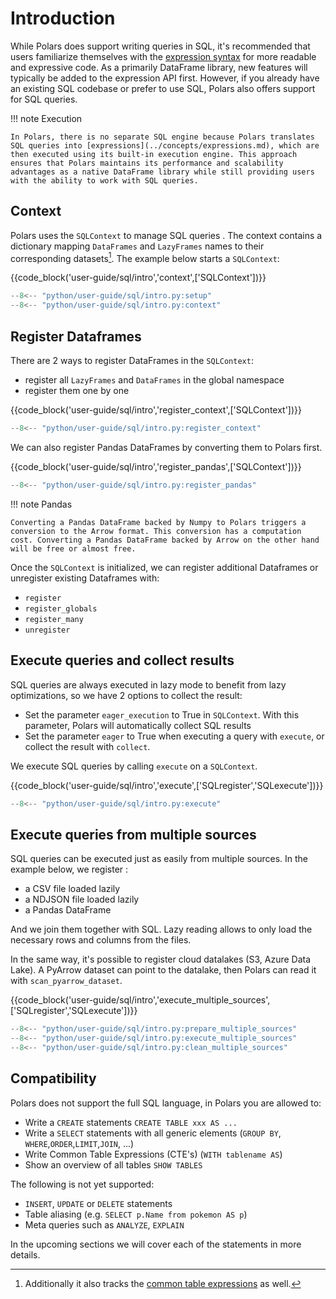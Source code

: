 # Introduction

While Polars does support writing queries in SQL, it's recommended that users familiarize themselves with the [expression syntax](../concepts/expressions.md) for more readable and expressive code. As a primarily DataFrame library, new features will typically be added to the expression API first. However, if you already have an existing SQL codebase or prefer to use SQL, Polars also offers support for SQL queries.

!!! note Execution

    In Polars, there is no separate SQL engine because Polars translates SQL queries into [expressions](../concepts/expressions.md), which are then executed using its built-in execution engine. This approach ensures that Polars maintains its performance and scalability advantages as a native DataFrame library while still providing users with the ability to work with SQL queries.

## Context

Polars uses the `SQLContext` to manage SQL queries . The context contains a dictionary mapping `DataFrames` and `LazyFrames` names to their corresponding datasets[^1]. The example below starts a `SQLContext`:

{{code_block('user-guide/sql/intro','context',['SQLContext'])}}

```python exec="on" session="user-guide/sql"
--8<-- "python/user-guide/sql/intro.py:setup"
--8<-- "python/user-guide/sql/intro.py:context"
```

## Register Dataframes

There are 2 ways to register DataFrames in the `SQLContext`:

- register all `LazyFrames` and `DataFrames` in the global namespace
- register them one by one

{{code_block('user-guide/sql/intro','register_context',['SQLContext'])}}

```python exec="on" session="user-guide/sql"
--8<-- "python/user-guide/sql/intro.py:register_context"
```

We can also register Pandas DataFrames by converting them to Polars first.

{{code_block('user-guide/sql/intro','register_pandas',['SQLContext'])}}

```python exec="on" session="user-guide/sql"
--8<-- "python/user-guide/sql/intro.py:register_pandas"
```

!!! note Pandas

    Converting a Pandas DataFrame backed by Numpy to Polars triggers a conversion to the Arrow format. This conversion has a computation cost. Converting a Pandas DataFrame backed by Arrow on the other hand will be free or almost free.

Once the `SQLContext` is initialized, we can register additional Dataframes or unregister existing Dataframes with:

- `register`
- `register_globals`
- `register_many`
- `unregister`

## Execute queries and collect results

SQL queries are always executed in lazy mode to benefit from lazy optimizations, so we have 2 options to collect the result:

- Set the parameter `eager_execution` to True in `SQLContext`. With this parameter, Polars will automatically collect SQL results
- Set the parameter `eager` to True when executing a query with `execute`, or collect the result with `collect`.

We execute SQL queries by calling `execute` on a `SQLContext`.

{{code_block('user-guide/sql/intro','execute',['SQLregister','SQLexecute'])}}

```python exec="on" result="text" session="user-guide/sql"
--8<-- "python/user-guide/sql/intro.py:execute"
```

## Execute queries from multiple sources

SQL queries can be executed just as easily from multiple sources.
In the example below, we register :

- a CSV file loaded lazily
- a NDJSON file loaded lazily
- a Pandas DataFrame

And we join them together with SQL.
Lazy reading allows to only load the necessary rows and columns from the files.

In the same way, it's possible to register cloud datalakes (S3, Azure Data Lake). A PyArrow dataset can point to the datalake, then Polars can read it with `scan_pyarrow_dataset`.

{{code_block('user-guide/sql/intro','execute_multiple_sources',['SQLregister','SQLexecute'])}}

```python exec="on" result="text" session="user-guide/sql"
--8<-- "python/user-guide/sql/intro.py:prepare_multiple_sources"
--8<-- "python/user-guide/sql/intro.py:execute_multiple_sources"
--8<-- "python/user-guide/sql/intro.py:clean_multiple_sources"
```

[^1]: Additionally it also tracks the [common table expressions](./cte.md) as well.

## Compatibility

Polars does not support the full SQL language, in Polars you are allowed to:

- Write a `CREATE` statements `CREATE TABLE xxx AS ...`
- Write a `SELECT` statements with all generic elements (`GROUP BY`, `WHERE`,`ORDER`,`LIMIT`,`JOIN`, ...)
- Write Common Table Expressions (CTE's) (`WITH tablename AS`)
- Show an overview of all tables `SHOW TABLES`

The following is not yet supported:

- `INSERT`, `UPDATE` or `DELETE` statements
- Table aliasing (e.g. `SELECT p.Name from pokemon AS p`)
- Meta queries such as `ANALYZE`, `EXPLAIN`

In the upcoming sections we will cover each of the statements in more details.
